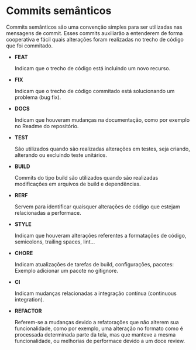 # Commits semânticos

Commits semânticos são uma convenção simples para ser utilizadas nas mensagens de commit. Esses commits auxiliarão a entenderem de forma cooperativa e fácil quais alterações foram realizadas no trecho de código que foi commitado.

- **FEAT**
    
    Indicam que o trecho de código está incluindo um novo recurso.
    
- **FIX**
    
    Indicam que o trecho de código commitado está solucionando um problema (bug fix).
    
- **DOCS**
    
    Indicam que houveram mudanças na documentação, como por exemplo no Readme do repositório.
    
- **TEST**
    
    São utilizados quando são realizadas alterações em testes, seja criando, alterando ou excluindo teste unitários.
    
- **BUILD**
    
    Commits do tipo build são utilizados quando são realizadas modificações em arquivos de build e dependências.
    
- **RERF**
    
    Servem para identificar quaisquer alterações de código que estejam relacionadas a performace.
    
- **STYLE**
    
    Indicam que houveram alterações referentes a formatações de código, semicolons, trailing spaces, lint…
    
- **CHORE**
    
    Indicam atualizações de tarefas de build, configurações, pacotes: Exemplo adicionar um pacote no gitignore.
    
- **CI**
    
    Indicam mudanças relacionadas a integração contínua (continuous integration).
    
- **REFACTOR**
    
    Referem-se a mudanças devido a refatorações que não alterem sua funcionalidade, como por exemplo, uma alteração no formato como é processada determinada parte da tela, mas que manteve a mesma funcionalidade, ou melhorias de performace devido a um doce review.